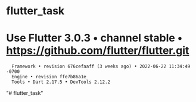 # flutter_task

# Use Flutter 3.0.3 • channel stable • https://github.com/flutter/flutter.git
      Framework • revision 676cefaaff (3 weeks ago) • 2022-06-22 11:34:49 -0700
      Engine • revision ffe7b86a1e
      Tools • Dart 2.17.5 • DevTools 2.12.2

"# flutter_task" 
